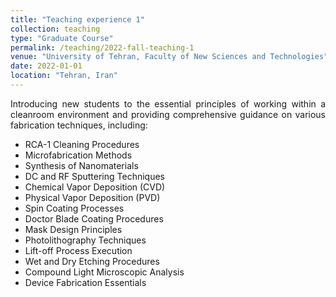 ```yaml
---
title: "Teaching experience 1"
collection: teaching
type: "Graduate Course"
permalink: /teaching/2022-fall-teaching-1
venue: "University of Tehran, Faculty of New Sciences and Technologies"
date: 2022-01-01
location: "Tehran, Iran"
---
```


<div style='text-align: justify;'>
Introducing new students to the essential principles of working within a cleanroom environment and providing comprehensive guidance on various fabrication techniques, including:
</div>

* RCA-1 Cleaning Procedures
* Microfabrication Methods
* Synthesis of Nanomaterials
* DC and RF Sputtering Techniques
* Chemical Vapor Deposition (CVD)
* Physical Vapor Deposition (PVD)
* Spin Coating Processes
* Doctor Blade Coating Procedures
* Mask Design Principles
* Photolithography Techniques
* Lift-off Process Execution
* Wet and Dry Etching Procedures
* Compound Light Microscopic Analysis
* Device Fabrication Essentials
